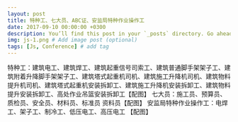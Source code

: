 ```yaml
---
layout: post
title: 特种工、七大员、ABC证、安监局特种作业操作工
date: 2017-09-10 00:00:00 +0300
description: You’ll find this post in your `_posts` directory. Go ahead and edit it and re-build the site to see your changes. # Add post description (optional)
img: js-1.png # Add image post (optional)
tags: [Js, Conference] # add tag
---
```

特种工：建筑电工、建筑焊工、建筑起重信号司索工、建筑普通脚手架架子工、建筑附着升降脚手架架子工、建筑塔式起重机司机、建筑施工升降机司机、建筑物料提升机司机、建筑塔式起重机安装拆卸工、建筑施工升降机安装拆卸工、建筑物料提升安装拆卸工、高处作业吊篮安装拆卸工【配图】
七大员：施工员、预算员、质检员、安全员、材料员、标准员  资料员【配图】
安监局特种作业操作工：电焊工、架子工、制冷工、低压电工、高压电工 【配图】